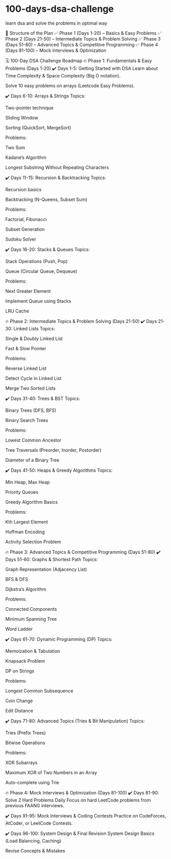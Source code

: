 # 100-days-dsa-challenge
learn dsa and solve the problems in optimal way 


📌 Structure of the Plan
✅ Phase 1 (Days 1-20) – Basics & Easy Problems
✅ Phase 2 (Days 21-50) – Intermediate Topics & Problem Solving
✅ Phase 3 (Days 51-80) – Advanced Topics & Competitive Programming
✅ Phase 4 (Days 81-100) – Mock Interviews & Optimization

🗓️ 100-Day DSA Challenge Roadmap
🔥 Phase 1: Fundamentals & Easy Problems (Days 1-20)
✔️ Days 1-5: Getting Started with DSA
Learn about Time Complexity & Space Complexity (Big O notation).

Solve 10 easy problems on arrays (Leetcode Easy Problems).

✔️ Days 6-10: Arrays & Strings
Topics:

Two-pointer technique

Sliding Window

Sorting (QuickSort, MergeSort)

Problems:

Two Sum

Kadane’s Algorithm

Longest Substring Without Repeating Characters

✔️ Days 11-15: Recursion & Backtracking
Topics:

Recursion basics

Backtracking (N-Queens, Subset Sum)

Problems:

Factorial, Fibonacci

Subset Generation

Sudoku Solver

✔️ Days 16-20: Stacks & Queues
Topics:

Stack Operations (Push, Pop)

Queue (Circular Queue, Dequeue)

Problems:

Next Greater Element

Implement Queue using Stacks

LRU Cache

🔥 Phase 2: Intermediate Topics & Problem Solving (Days 21-50)
✔️ Days 21-30: Linked Lists
Topics:

Single & Doubly Linked List

Fast & Slow Pointer

Problems:

Reverse Linked List

Detect Cycle in Linked List

Merge Two Sorted Lists

✔️ Days 31-40: Trees & BST
Topics:

Binary Trees (DFS, BFS)

Binary Search Trees

Problems:

Lowest Common Ancestor

Tree Traversals (Preorder, Inorder, Postorder)

Diameter of a Binary Tree

✔️ Days 41-50: Heaps & Greedy Algorithms
Topics:

Min Heap, Max Heap

Priority Queues

Greedy Algorithm Basics

Problems:

Kth Largest Element

Huffman Encoding

Activity Selection Problem

🔥 Phase 3: Advanced Topics & Competitive Programming (Days 51-80)
✔️ Days 51-60: Graphs & Shortest Path
Topics:

Graph Representation (Adjacency List)

BFS & DFS

Dijkstra’s Algorithm

Problems:

Connected Components

Minimum Spanning Tree

Word Ladder

✔️ Days 61-70: Dynamic Programming (DP)
Topics:

Memoization & Tabulation

Knapsack Problem

DP on Strings

Problems:

Longest Common Subsequence

Coin Change

Edit Distance

✔️ Days 71-80: Advanced Topics (Tries & Bit Manipulation)
Topics:

Tries (Prefix Trees)

Bitwise Operations

Problems:

XOR Subarrays

Maximum XOR of Two Numbers in an Array

Auto-complete using Trie

🔥 Phase 4: Mock Interviews & Optimization (Days 81-100)
✔️ Days 81-90: Solve 2 Hard Problems Daily
Focus on hard LeetCode problems from previous FAANG interviews.

✔️ Days 91-95: Mock Interviews & Coding Contests
Practice on CodeForces, AtCoder, or LeetCode Contests.

✔️ Days 96-100: System Design & Final Revision
System Design Basics (Load Balancing, Caching)

Revise Concepts & Mistakes
